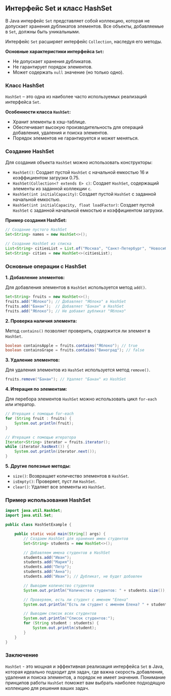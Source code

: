 ## Интерфейс Set и класс HashSet

В Java интерфейс `Set` представляет собой коллекцию, которая не допускает хранения дубликатов элементов. Все объекты, добавляемые в `Set`, должны быть уникальными. 

Интерфейс `Set` расширяет интерфейс `Collection`, наследуя его методы.

**Основные характеристики интерфейса `Set`:**

*   Не допускает хранения дубликатов.
*   Не гарантирует порядок элементов.
*   Может содержать `null` значение (но только одно).

### Класс HashSet

`HashSet` – это одна из наиболее часто используемых реализаций интерфейса `Set`. 

**Особенности класса `HashSet`:**

*   Хранит элементы в хэш-таблице.
*   Обеспечивает высокую производительность для операций добавления, удаления и поиска элементов.
*   Порядок элементов не гарантируется и может меняться.

### Создание HashSet

Для создания объекта `HashSet` можно использовать конструкторы:

*   `HashSet()`: Создает пустой `HashSet` с начальной емкостью 16 и коэффициентом загрузки 0.75.
*   `HashSet(Collection<? extends E> c)`: Создает `HashSet`, содержащий элементы из заданной коллекции `c`.
*   `HashSet(int initialCapacity)`: Создает пустой `HashSet` с заданной начальной емкостью.
*   `HashSet(int initialCapacity, float loadFactor)`: Создает пустой `HashSet` с заданной начальной емкостью и коэффициентом загрузки.

**Пример создания HashSet:**

```java
// Создание пустого HashSet
Set<String> names = new HashSet<>(); 

// Создание HashSet из списка
List<String> citiesList = List.of("Москва", "Санкт-Петербург", "Новосибирск");
Set<String> cities = new HashSet<>(citiesList);
```

### Основные операции с HashSet

**1. Добавление элементов:**

Для добавления элементов в `HashSet` используется метод `add()`.

```java
Set<String> fruits = new HashSet<>();
fruits.add("Яблоко"); // Добавляет "Яблоко" в HashSet
fruits.add("Банан");  // Добавляет "Банан" в HashSet
fruits.add("Яблоко"); // Не добавит дубликат "Яблоко"
```

**2. Проверка наличия элемента:**

Метод `contains()` позволяет проверить, содержится ли элемент в `HashSet`.

```java
boolean containsApple = fruits.contains("Яблоко"); // true
boolean containsGrape = fruits.contains("Виноград"); // false
```

**3. Удаление элементов:**

Для удаления элементов из `HashSet` используется метод `remove()`.

```java
fruits.remove("Банан"); // Удаляет "Банан" из HashSet
```

**4. Итерация по элементам:**

Для перебора элементов `HashSet` можно использовать цикл `for-each` или итератор.

```java
// Итерация с помощью for-each
for (String fruit : fruits) {
    System.out.println(fruit); 
}

// Итерация с помощью итератора
Iterator<String> iterator = fruits.iterator();
while (iterator.hasNext()) {
    System.out.println(iterator.next());
}
```

**5. Другие полезные методы:**

*   `size()`: Возвращает количество элементов в `HashSet`.
*   `isEmpty()`: Проверяет, пуст ли `HashSet`.
*   `clear()`: Удаляет все элементы из `HashSet`.

### Пример использования HashSet

```java
import java.util.HashSet;
import java.util.Set;

public class HashSetExample {

    public static void main(String[] args) {
        // Создаем HashSet для хранения имен студентов
        Set<String> students = new HashSet<>();

        // Добавляем имена студентов в HashSet
        students.add("Иван");
        students.add("Мария");
        students.add("Петр");
        students.add("Анна");
        students.add("Иван"); // Дубликат, не будет добавлен

        // Выводим количество студентов
        System.out.println("Количество студентов: " + students.size()); // Вывод: 4

        // Проверяем, есть ли студент с именем "Елена"
        System.out.println("Есть ли студент с именем Елена? " + students.contains("Елена")); // Вывод: false

        // Выводим список всех студентов
        System.out.println("Список студентов:");
        for (String student : students) {
            System.out.println(student);
        }
    }
}
```

### Заключение

`HashSet` - это мощная и эффективная реализация интерфейса `Set` в Java, которая идеально подходит для задач, где важна скорость добавления, удаления и поиска элементов, а порядок не имеет значения. Понимание принципов работы `HashSet` поможет вам выбрать наиболее подходящую коллекцию для решения ваших задач. 
